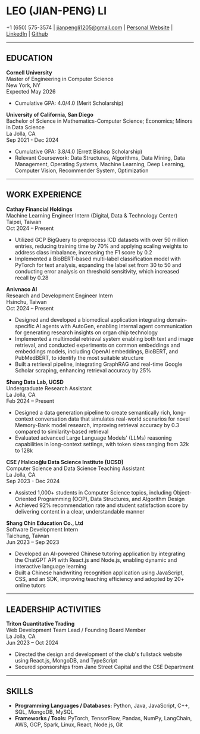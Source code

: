 # LEO (JIAN-PENG) LI
+1 (650) 575-3574 | jianpengli1205@gmail.com | [Personal Website](#) | [LinkedIn](#) | [Github](#)

---

## EDUCATION

**Cornell University**  
Master of Engineering in Computer Science  
New York, NY  
Expected May 2026  
- Cumulative GPA: 4.0/4.0 (Merit Scholarship)

**University of California, San Diego**  
Bachelor of Science in Mathematics-Computer Science; Economics; Minors in Data Science  
La Jolla, CA  
Sep 2021 - Dec 2024  
- Cumulative GPA: 3.8/4.0 (Errett Bishop Scholarship)
- Relevant Coursework: Data Structures, Algorithms, Data Mining, Data Management, Operating Systems, Machine Learning, Deep Learning, Computer Vision, Recommender System, Optimization

---

## WORK EXPERIENCE

**Cathay Financial Holdings**  
Machine Learning Engineer Intern (Digital, Data & Technology Center)  
Taipei, Taiwan  
Oct 2024 – Present  
- Utilized GCP BigQuery to preprocess ICD datasets with over 50 million entries, reducing training time by 70% and applying scaling weights to address class imbalance, increasing the F1 score by 0.2
- Implemented a BioBERT-based multi-label classification model with PyTorch for text analysis, expanding the label set from 30 to 50 and conducting error analysis on threshold sensitivity, which increased recall by 0.28

**Anivnaco AI**  
Research and Development Engineer Intern  
Hsinchu, Taiwan  
Oct 2024 – Present  
- Designed and developed a biomedical application integrating domain-specific AI agents with AutoGen, enabling internal agent communication for generating research insights on organ chip technology
- Implemented a multimodal retrieval system enabling both text and image retrieval, and conducted experiments on common embeddings and embeddings models, including OpenAI embeddings, BioBERT, and PubMedBERT, to identify the most suitable structure
- Built a retrieval pipeline, integrating GraphRAG and real-time Google Scholar scraping, enhancing retrieval accuracy by 25%

**Shang Data Lab, UCSD**  
Undergraduate Research Assistant  
La Jolla, CA  
Feb 2024 – Present  
- Designed a data generation pipeline to create semantically rich, long-context conversation data that simulates real-world scenarios for novel Memory-Bank model research, improving retrieval accuracy by 0.3 compared to similarity-based retrieval
- Evaluated advanced Large Language Models' (LLMs) reasoning capabilities in long-context settings, with token sizes ranging from 32k to 128k

**CSE / Halıcıoğlu Data Science Institute (UCSD)**  
Computer Science and Data Science Teaching Assistant  
La Jolla, CA  
Sep 2023 - Dec 2024  
- Assisted 1,000+ students in Computer Science topics, including Object-Oriented Programming (OOP), Data Structures, and Algorithm Design
- Achieved 92% recommendation rate and student satisfaction score by delivering content in a clear, understandable manner

**Shang Chin Education Co., Ltd**  
Software Development Intern  
Taichung, Taiwan  
Jun 2023 – Sep 2023  
- Developed an AI-powered Chinese tutoring application by integrating the ChatGPT API with React.js and Node.js, enabling dynamic and interactive language learning
- Built a Chinese handwriting recognition application using JavaScript, CSS, and an SDK, improving teaching efficiency and adopted by 20+ online tutors

---

## LEADERSHIP ACTIVITIES

**Triton Quantitative Trading**  
Web Development Team Lead / Founding Board Member  
La Jolla, CA  
Jun 2023 – Oct 2024  
- Directed the design and development of the club's fullstack website using React.js, MongoDB, and TypeScript
- Secured sponsorships from Jane Street Capital and the CSE Department

---

## SKILLS

- **Programming Languages / Databases:** Python, Java, JavaScript, C++, SQL, MongoDB, MySQL
- **Frameworks / Tools:** PyTorch, TensorFlow, Pandas, NumPy, LangChain, AWS, GCP, Spark, Linux, React, Node.js, Git